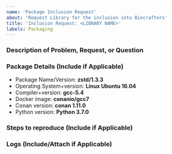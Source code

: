 ```yaml
---
name: 'Package Inclusion Request'
about: 'Request Library for the inclusion into Bincrafters'
title: 'Inclusion Request: <LIBRARY NAME>'
labels: Packaging
---
```


### Description of Problem, Request, or Question

### Package Details (Include if Applicable)
* Package Name/Version: **zstd/1.3.3**
* Operating System+version: **Linux Ubuntu 16.04**
* Compiler+version: **gcc-5.4**
* Docker image: **conanio/gcc7**
* Conan version: **conan 1.11.0**
* Python version: **Python 3.7.0**

### Steps to reproduce (Include if Applicable)

### Logs (Include/Attach if Applicable)
